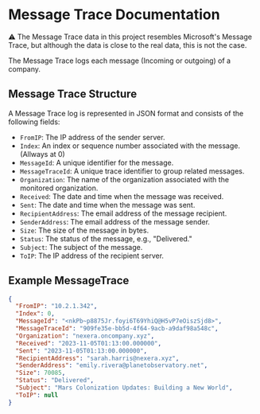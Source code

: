 # Message Trace Documentation

⚠️ The Message Trace data in this project resembles Microsoft's Message Trace, but although the data is close to the real data, this is not the case.

The Message Trace logs each message (Incoming or outgoing) of a company.

## Message Trace Structure

A Message Trace log is represented in JSON format and consists of the following fields:

- `FromIP`: The IP address of the sender server.
- `Index`: An index or sequence number associated with the message. (Allways at 0)
- `MessageId`: A unique identifier for the message.
- `MessageTraceId`: A unique trace identifier to group related messages.
- `Organization`: The name of the organization associated with the monitored organization.
- `Received`: The date and time when the message was received.
- `Sent`: The date and time when the message was sent.
- `RecipientAddress`: The email address of the message recipient.
- `SenderAddress`: The email address of the message sender.
- `Size`: The size of the message in bytes.
- `Status`: The status of the message, e.g., "Delivered."
- `Subject`: The subject of the message.
- `ToIP`: The IP address of the recipient server.

## Example MessageTrace

```json
{
  "FromIP": "10.2.1.342",
  "Index": 0,
  "MessageId": "<nkPb~p8875Jr.foyi6T69YhiQ@H5vP7eOiszSjd8>",
  "MessageTraceId": "909fe35e-bb5d-4f64-9acb-a9daf98a548c",
  "Organization": "nexera.oncompany.xyz",
  "Received": "2023-11-05T01:13:00.000000",
  "Sent": "2023-11-05T01:13:00.000000",
  "RecipientAddress": "sarah.harris@nexera.xyz",
  "SenderAddress": "emily.rivera@planetobservatory.net",
  "Size": 70085,
  "Status": "Delivered",
  "Subject": "Mars Colonization Updates: Building a New World",
  "ToIP": null
}
```